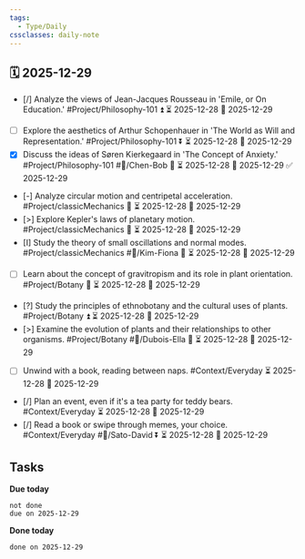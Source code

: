 ```yaml
---
tags:
  - Type/Daily
cssclasses: daily-note
---
```


## 🗓️ 2025-12-29

- [/] Analyze the views of Jean-Jacques Rousseau in 'Emile, or On Education.' #Project/Philosophy-101 ⏫ ⏳ 2025-12-28 📅 2025-12-29
- [ ] Explore the aesthetics of Arthur Schopenhauer in 'The World as Will and Representation.' #Project/Philosophy-101 ⏬ ⏳ 2025-12-28 📅 2025-12-29
- [x] Discuss the ideas of Søren Kierkegaard in 'The Concept of Anxiety.' #Project/Philosophy-101 #👤/Chen-Bob 🔼 ⏳ 2025-12-28 📅 2025-12-29 ✅ 2025-12-29
- [-] Analyze circular motion and centripetal acceleration. #Project/classicMechanics 🔺 ⏳ 2025-12-28 📅 2025-12-29
- [>] Explore Kepler's laws of planetary motion. #Project/classicMechanics 🔽 ⏳ 2025-12-28 📅 2025-12-29
- [I] Study the theory of small oscillations and normal modes. #Project/classicMechanics #👤/Kim-Fiona 🔺 ⏳ 2025-12-28 📅 2025-12-29
- [ ] Learn about the concept of gravitropism and its role in plant orientation. #Project/Botany 🔼 ⏳ 2025-12-28 📅 2025-12-29
- [?] Study the principles of ethnobotany and the cultural uses of plants. #Project/Botany ⏫ ⏳ 2025-12-28 📅 2025-12-29
- [>] Examine the evolution of plants and their relationships to other organisms. #Project/Botany #👤/Dubois-Ella 🔺 ⏳ 2025-12-28 📅 2025-12-29
- [ ] Unwind with a book, reading between naps. #Context/Everyday ⏳ 2025-12-28 📅 2025-12-29
- [/] Plan an event, even if it's a tea party for teddy bears. #Context/Everyday ⏳ 2025-12-28 📅 2025-12-29
- [/] Read a book or swipe through memes, your choice. #Context/Everyday #👤/Sato-David ⏬ ⏳ 2025-12-28 📅 2025-12-29

## Tasks

**Due today**

```tasks
not done
due on 2025-12-29
```

**Done today**

```tasks
done on 2025-12-29
```
            